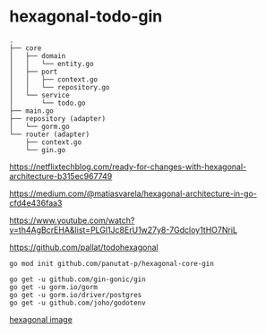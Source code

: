 # hexagonal-todo-gin

```
.
├── core
│   ├── domain
│   │   └── entity.go
│   ├── port
│   │   ├── context.go
│   │   └── repository.go
│   └── service
│       └── todo.go
├── main.go
├── repository (adapter)
│   └── gorm.go
└── router (adapter)
    ├── context.go
    └── gin.go
```

https://netflixtechblog.com/ready-for-changes-with-hexagonal-architecture-b315ec967749

https://medium.com/@matiasvarela/hexagonal-architecture-in-go-cfd4e436faa3

https://www.youtube.com/watch?v=th4AgBcrEHA&list=PLGl1Jc8ErU1w27y8-7Gdcloy1tHO7NriL

https://github.com/pallat/todohexagonal

```shell
go mod init github.com/panutat-p/hexagonal-core-gin

go get -u github.com/gin-gonic/gin
go get -u gorm.io/gorm
go get -u gorm.io/driver/postgres
go get -u github.com/joho/godotenv
```

[hexagonal image](https://miro.medium.com/max/700/1*ERYx0IB1pN-5ZX98cKAoUw.png)

